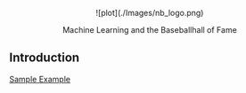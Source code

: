 <p align="center"> 
![plot](./Images/nb_logo.png) 
</p>
 <p align="center"> Machine Learning and the Baseballhall of Fame </p>

## Introduction



[Sample Example](http://www.google.fr/ "Interesting Title")


